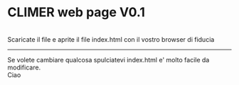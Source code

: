 <h1>CLIMER web page V0.1</h1> <br>
Scaricate il file e aprite il file index.html con il vostro browser di fiducia <hr />
Se volete cambiare qualcosa spulciatevi index.html e' molto facile da modificare. <br>
Ciao
